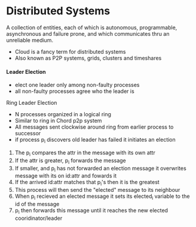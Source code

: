 Distributed Systems
======

A collection of entities, each of which is autonomous, 
programmable, asynchronous and failure prone, and which 
communicates thru an unreliable medium. 

* Cloud is a fancy term for distributed systems
* Also known as P2P systems, grids, clusters and timeshares

#### Leader Election

* elect one leader only among non-faulty processes
* all non-faulty processes agree who the leader is

Ring Leader Election

* N processes organized in a logical ring
* Similar to ring in Chord p2p system
* All messages sent clockwise around ring from earlier process to successor
* if process p<sub>i</sub> discovers old leader has failed it initiates an election

1. The p<sub>i</sub> compares the attr in the message with its own attr
2. If the attr is greater, p<sub>i</sub> forwards the message
3. If smaller, and p<sub>i</sub> has not forwarded an election message it overwrites message with its on id:attr and fowards it
4. If the arrived id:attr matches that p<sub>i</sub>'s then it is the greatest
5. This process will then send the "elected" message to its neighbour
6. When p<sub>i</sub> recieved an elected message it sets its elected<sub>i</sub> variable to the id of the message
7. p<sub>i</sub> then forwards this message until it reaches the new elected cooridinator/leader

